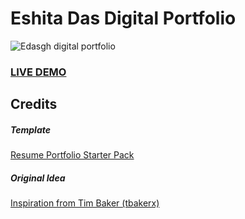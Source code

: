# Eshita Das Digital Portfolio

![Edasgh digital portfolio](https://github.com/user-attachments/assets/d87f68cf-2c66-49df-ae7e-970129dbbfb3)


### <a href="https://edasgh-portfolio-web.vercel.app/">LIVE DEMO</a>

## Credits

##### Template

<a href="https://github.com/sonnysangha/Resume-Portfolio-Starter-pack">Resume Portfolio Starter Pack</a>

##### Original Idea

<a href="https://github.com/tbakerx/react-resume-template/blob/master/README.md">Inspiration from Tim Baker (tbakerx)</a>



